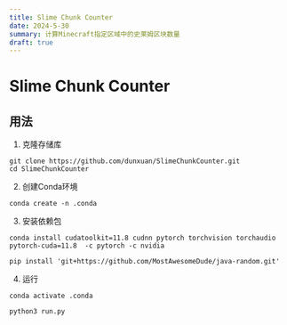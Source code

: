 ```yaml
---
title: Slime Chunk Counter
date: 2024-5-30
summary: 计算Minecraft指定区域中的史莱姆区块数量
draft: true
---
```


# Slime Chunk Counter


## 用法

1. 克隆存储库

```shell
git clone https://github.com/dunxuan/SlimeChunkCounter.git
cd SlimeChunkCounter
```

2. 创建Conda环境

```shell
conda create -n .conda
```

3. 安装依赖包

```shell
conda install cudatoolkit=11.8 cudnn pytorch torchvision torchaudio pytorch-cuda=11.8  -c pytorch -c nvidia

pip install 'git+https://github.com/MostAwesomeDude/java-random.git'
```

4. 运行

```shell
conda activate .conda

python3 run.py
```